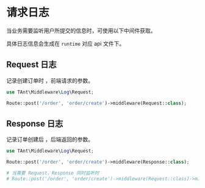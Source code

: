 # 请求日志

当业务需要监听用户所提交的信息时，可使用以下中间件获取。

具体日志信息会生成在 `runtime` 对应 api 文件下。

## Request 日志

记录创建订单时 ，前端请求的参数。

```php
use TAnt\Middleware\Log\Request;

Route::post('/order', 'order/create')->middleware(Request::class);
```

## Response 日志

记录订单创建后 ，后端返回的参数。

```php
use TAnt\Middleware\Log\Request;

Route::post('/order', 'order/create')->middleware(Response::class);

# 当需要 Request、Response 同时监听时
# Route::post('/order', 'order/create')->middleware(Request::class)->middleware(Response::class);
```
